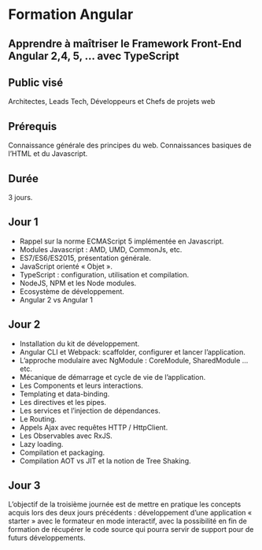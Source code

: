 # Formation Angular

## Apprendre à maîtriser le Framework Front-End Angular 2,4, 5, … avec TypeScript

## Public visé
Architectes, Leads Tech, Développeurs et Chefs de projets web 

## Prérequis
Connaissance générale des principes du web. Connaissances basiques de l’HTML et du Javascript. 

## Durée
3 jours.

## Jour 1
* Rappel sur la norme ECMAScript 5 implémentée en Javascript.
* Modules Javascript : AMD, UMD, CommonJs, etc.
* ES7/ES6/ES2015, présentation générale.
* JavaScript orienté « Objet ».
* TypeScript : configuration, utilisation et compilation.
* NodeJS, NPM et les Node modules.
* Ecosystème de développement.
* Angular 2  vs Angular 1

## Jour 2
* Installation du kit de développement.
* Angular CLI et Webpack: scaffolder, configurer et lancer l’application.
* L’approche modulaire avec NgModule : CoreModule, SharedModule …etc.
* Mécanique de démarrage et cycle de vie de l’application.
* Les Components et leurs interactions.
* Templating et data-binding.
* Les directives et les pipes.
* Les services et l’injection de dépendances.
* Le Routing.
* Appels Ajax avec requêtes HTTP / HttpClient.
* Les Observables avec RxJS.
* Lazy loading.
* Compilation et packaging.
* Compilation AOT vs JIT et la notion de Tree Shaking. 

## Jour 3
L’objectif de la troisième journée est de mettre en pratique les concepts acquis lors des deux jours précédents : développement d’une application « starter » avec le formateur en mode interactif, avec la possibilité en fin de formation de récupérer le code source qui pourra servir de support pour de futurs développements.
